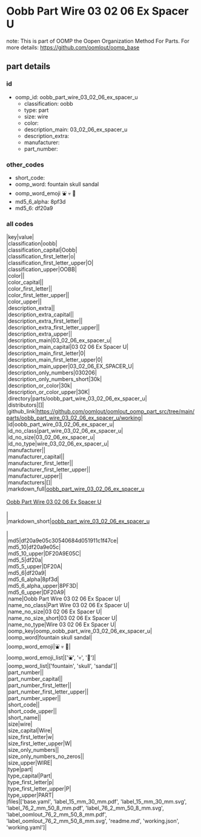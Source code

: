 # Oobb Part Wire 03 02 06 Ex Spacer U  

note: This is part of OOMP the Oopen Organization Method For Parts. For more details: https://github.com/oomlout/oomp_base

##  part details





### id
* oomp_id: oobb_part_wire_03_02_06_ex_spacer_u
  * classification: oobb
  * type: part
  * size: wire
  * color: 
  * description_main: 03_02_06_ex_spacer_u
  * description_extra: 
  * manufacturer: 
  * part_number: 

### other_codes
* short_code: 
* oomp_word: fountain skull sandal
* oomp_word_emoji :fountain: :skull: :sandal:
* md5_6_alpha: 8pf3d
* md5_6: df20a9

### all codes 
|key|value|  
|classification|oobb|  
|classification_capital|Oobb|  
|classification_first_letter|o|  
|classification_first_letter_upper|O|  
|classification_upper|OOBB|  
|color||  
|color_capital||  
|color_first_letter||  
|color_first_letter_upper||  
|color_upper||  
|description_extra||  
|description_extra_capital||  
|description_extra_first_letter||  
|description_extra_first_letter_upper||  
|description_extra_upper||  
|description_main|03_02_06_ex_spacer_u|  
|description_main_capital|03 02 06 Ex Spacer U|  
|description_main_first_letter|0|  
|description_main_first_letter_upper|0|  
|description_main_upper|03_02_06_EX_SPACER_U|  
|description_only_numbers|030206|  
|description_only_numbers_short|30k|  
|description_or_color|30k|  
|description_or_color_upper|30K|  
|directory|parts/oobb_part_wire_03_02_06_ex_spacer_u|  
|distributors|[]|  
|github_link|https://github.com/oomlout/oomlout_oomp_part_src/tree/main/parts/oobb_part_wire_03_02_06_ex_spacer_u/working|  
|id|oobb_part_wire_03_02_06_ex_spacer_u|  
|id_no_class|part_wire_03_02_06_ex_spacer_u|  
|id_no_size|03_02_06_ex_spacer_u|  
|id_no_type|wire_03_02_06_ex_spacer_u|  
|manufacturer||  
|manufacturer_capital||  
|manufacturer_first_letter||  
|manufacturer_first_letter_upper||  
|manufacturer_upper||  
|manufacturers|[]|  
|markdown_full|[oobb_part_wire_03_02_06_ex_spacer_u](https://github.com/oomlout/oomlout_oomp_part_src/tree/main/parts/oobb_part_wire_03_02_06_ex_spacer_u/working)<br>[](https://github.com/oomlout/oomlout_oomp_part_src/tree/main/parts/oobb_part_wire_03_02_06_ex_spacer_u/working)<br>[Oobb Part Wire 03 02 06 Ex Spacer U](https://github.com/oomlout/oomlout_oomp_part_src/tree/main/parts/oobb_part_wire_03_02_06_ex_spacer_u/working)<br><br>|  
|markdown_short|[oobb_part_wire_03_02_06_ex_spacer_u](https://github.com/oomlout/oomlout_oomp_part_src/tree/main/parts/oobb_part_wire_03_02_06_ex_spacer_u/working)<br><br>|  
|md5|df20a9e05c30540684d051911c1f47ce|  
|md5_10|df20a9e05c|  
|md5_10_upper|DF20A9E05C|  
|md5_5|df20a|  
|md5_5_upper|DF20A|  
|md5_6|df20a9|  
|md5_6_alpha|8pf3d|  
|md5_6_alpha_upper|8PF3D|  
|md5_6_upper|DF20A9|  
|name|Oobb Part Wire 03 02 06 Ex Spacer U|  
|name_no_class|Part Wire 03 02 06 Ex Spacer U|  
|name_no_size|03 02 06 Ex Spacer U|  
|name_no_size_short|03 02 06 Ex Spacer U|  
|name_no_type|Wire 03 02 06 Ex Spacer U|  
|oomp_key|oomp_oobb_part_wire_03_02_06_ex_spacer_u|  
|oomp_word|fountain skull sandal|  
|oomp_word_emoji|:fountain: :skull: :sandal:|  
|oomp_word_emoji_list|[':fountain:', ':skull:', ':sandal:']|  
|oomp_word_list|['fountain', 'skull', 'sandal']|  
|part_number||  
|part_number_capital||  
|part_number_first_letter||  
|part_number_first_letter_upper||  
|part_number_upper||  
|short_code||  
|short_code_upper||  
|short_name||  
|size|wire|  
|size_capital|Wire|  
|size_first_letter|w|  
|size_first_letter_upper|W|  
|size_only_numbers||  
|size_only_numbers_no_zeros||  
|size_upper|WIRE|  
|type|part|  
|type_capital|Part|  
|type_first_letter|p|  
|type_first_letter_upper|P|  
|type_upper|PART|  
|files|['base.yaml', 'label_15_mm_30_mm.pdf', 'label_15_mm_30_mm.svg', 'label_76_2_mm_50_8_mm.pdf', 'label_76_2_mm_50_8_mm.svg', 'label_oomlout_76_2_mm_50_8_mm.pdf', 'label_oomlout_76_2_mm_50_8_mm.svg', 'readme.md', 'working.json', 'working.yaml']|  
